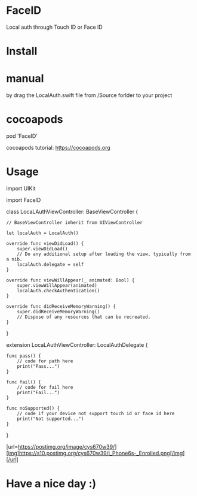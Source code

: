 # FaceID
Local auth through Touch ID or Face ID

# Install

# manual

by drag the LocalAuth.swift file from /Source forlder to your project

# cocoapods

pod 'FaceID'

cocoapods tutorial: https://cocoapods.org

# Usage 

import UIKit

import FaceID

class LocaLAuthViewController: BaseViewController {

    // BaseViewController inherit from UIViewController
    
    let localAuth = LocalAuth()
    
    override func viewDidLoad() {
        super.viewDidLoad()
        // Do any additional setup after loading the view, typically from a nib.
        localAuth.delegate = self
    }
    
    override func viewWillAppear(_ animated: Bool) {
        super.viewWillAppear(animated)
        localAuth.checkAuthentication()
    }

    override func didReceiveMemoryWarning() {
        super.didReceiveMemoryWarning()
        // Dispose of any resources that can be recreated.
    }
    
}

extension LocaLAuthViewController: LocalAuthDelegate
{

    func pass() {
        // code for path here
        print("Pass...")
    }
    
    func fail() {
        // code for fail here
        print("Fail...")
    }
    
    func noSupported() {
        // code if your device not support touch id or face id here
        print("Not supported...")
    }
    
}

[url=https://postimg.org/image/cys670w39/][img]https://s10.postimg.org/cys670w39/i_Phone6s-_Enrolled.png[/img][/url]



# Have a nice day :)
